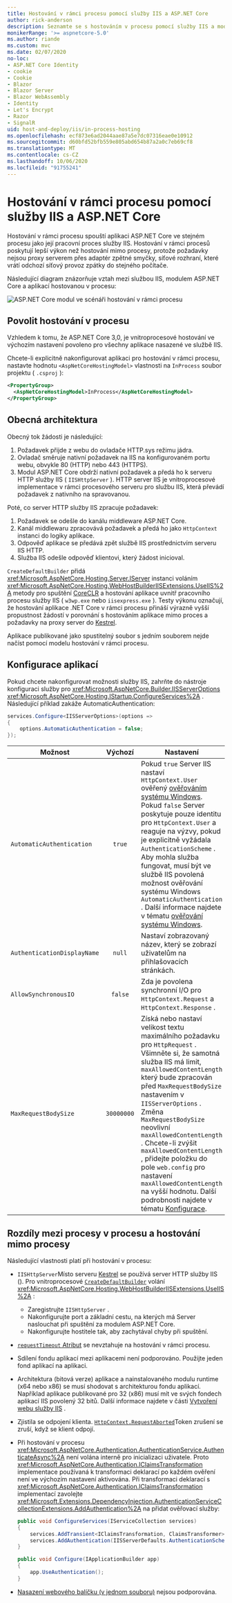 ```yaml
---
title: Hostování v rámci procesu pomocí služby IIS a ASP.NET Core
author: rick-anderson
description: Seznamte se s hostováním v procesu pomocí služby IIS a modulu ASP.NET Core.
monikerRange: '>= aspnetcore-5.0'
ms.author: riande
ms.custom: mvc
ms.date: 02/07/2020
no-loc:
- ASP.NET Core Identity
- cookie
- Cookie
- Blazor
- Blazor Server
- Blazor WebAssembly
- Identity
- Let's Encrypt
- Razor
- SignalR
uid: host-and-deploy/iis/in-process-hosting
ms.openlocfilehash: ecf873e6ad2044aae87a5e7dc07316eae0e10912
ms.sourcegitcommit: d60bfd52bfb559e805abd654b87a2a0c7eb69cf8
ms.translationtype: MT
ms.contentlocale: cs-CZ
ms.lasthandoff: 10/06/2020
ms.locfileid: "91755241"
---
```

# <a name="in-process-hosting-with-iis-and-aspnet-core"></a>Hostování v rámci procesu pomocí služby IIS a ASP.NET Core 

Hostování v rámci procesu spouští aplikaci ASP.NET Core ve stejném procesu jako její pracovní proces služby IIS. Hostování v rámci procesů poskytují lepší výkon než hostování mimo procesy, protože požadavky nejsou proxy serverem přes adaptér zpětné smyčky, síťové rozhraní, které vrátí odchozí síťový provoz zpátky do stejného počítače.

Následující diagram znázorňuje vztah mezi službou IIS, modulem ASP.NET Core a aplikací hostovanou v procesu:

![ASP.NET Core modul ve scénáři hostování v rámci procesu](index/_static/ancm-inprocess.png)

## <a name="enable-in-process-hosting"></a>Povolit hostování v procesu

Vzhledem k tomu, že ASP.NET Core 3,0, je vnitroprocesové hostování ve výchozím nastavení povoleno pro všechny aplikace nasazené ve službě IIS.

Chcete-li explicitně nakonfigurovat aplikaci pro hostování v rámci procesu, nastavte hodnotu `<AspNetCoreHostingModel>` vlastnosti na `InProcess` soubor projektu ( `.csproj` ):

```xml
<PropertyGroup>
  <AspNetCoreHostingModel>InProcess</AspNetCoreHostingModel>
</PropertyGroup>
```

## <a name="general-architecture"></a>Obecná architektura

Obecný tok žádosti je následující:

1. Požadavek přijde z webu do ovladače HTTP.sys režimu jádra.
1. Ovladač směruje nativní požadavek na IIS na konfigurovaném portu webu, obvykle 80 (HTTP) nebo 443 (HTTPS).
1. Modul ASP.NET Core obdrží nativní požadavek a předá ho k serveru HTTP služby IIS ( `IISHttpServer` ). HTTP server IIS je vnitroprocesové implementace v rámci procesového serveru pro službu IIS, která převádí požadavek z nativního na spravovanou.

Poté, co server HTTP služby IIS zpracuje požadavek:

1. Požadavek se odešle do kanálu middleware ASP.NET Core.
1. Kanál middlewaru zpracovává požadavek a předá ho jako `HttpContext` instanci do logiky aplikace.
1. Odpověď aplikace se předává zpět službě IIS prostřednictvím serveru IIS HTTP.
1. Služba IIS odešle odpověď klientovi, který žádost inicioval.

`CreateDefaultBuilder` přidá <xref:Microsoft.AspNetCore.Hosting.Server.IServer> instanci voláním <xref:Microsoft.AspNetCore.Hosting.WebHostBuilderIISExtensions.UseIIS%2A> metody pro spuštění [CoreCLR](/dotnet/standard/glossary#coreclr) a hostování aplikace uvnitř pracovního procesu služby IIS ( `w3wp.exe` nebo `iisexpress.exe` ). Testy výkonu označují, že hostování aplikace .NET Core v rámci procesu přináší výrazně vyšší propustnost žádostí v porovnání s hostováním aplikace mimo proces a požadavky na proxy server do [Kestrel](xref:fundamentals/servers/kestrel).

Aplikace publikované jako spustitelný soubor s jedním souborem nejde načíst pomocí modelu hostování v rámci procesu.

## <a name="application-configuration"></a>Konfigurace aplikací

Pokud chcete nakonfigurovat možnosti služby IIS, zahrňte do nástroje konfiguraci služby pro <xref:Microsoft.AspNetCore.Builder.IISServerOptions> <xref:Microsoft.AspNetCore.Hosting.IStartup.ConfigureServices%2A> . Následující příklad zakáže AutomaticAuthentication:

```csharp
services.Configure<IISServerOptions>(options => 
{
    options.AutomaticAuthentication = false;
});
```

| Možnost | Výchozí | Nastavení |
| ------ | :-----: | ------- |
| `AutomaticAuthentication` | `true` | Pokud `true` Server IIS nastaví `HttpContext.User` ověřený [ověřováním systému Windows](xref:security/authentication/windowsauth). Pokud `false` Server poskytuje pouze identitu pro `HttpContext.User` a reaguje na výzvy, pokud je explicitně vyžádala `AuthenticationScheme` . Aby mohla služba fungovat, musí být ve službě IIS povolená možnost ověřování systému Windows `AutomaticAuthentication` . Další informace najdete v tématu [ověřování systému Windows](xref:security/authentication/windowsauth). |
| `AuthenticationDisplayName` | `null` | Nastaví zobrazovaný název, který se zobrazí uživatelům na přihlašovacích stránkách. |
| `AllowSynchronousIO` | `false` | Zda je povolena synchronní I/O pro `HttpContext.Request` a `HttpContext.Response` . |
| `MaxRequestBodySize` | `30000000` | Získá nebo nastaví velikost textu maximálního požadavku pro `HttpRequest` . Všimněte si, že samotná služba IIS má limit, `maxAllowedContentLength` který bude zpracován před `MaxRequestBodySize` nastavením v `IISServerOptions` . Změna `MaxRequestBodySize` neovlivní `maxAllowedContentLength` . Chcete-li zvýšit `maxAllowedContentLength` , přidejte položku do pole `web.config` pro nastavení `maxAllowedContentLength` na vyšší hodnotu. Další podrobnosti najdete v tématu [Konfigurace](/iis/configuration/system.webServer/security/requestFiltering/requestLimits/#configuration). |

## <a name="differences-between-in-process-and-out-of-process-hosting"></a>Rozdíly mezi procesy v procesu a hostování mimo procesy

Následující vlastnosti platí při hostování v procesu:

* `IISHttpServer`Místo serveru [Kestrel](xref:fundamentals/servers/kestrel) se používá server HTTP služby IIS (). Pro vnitroprocesové [`CreateDefaultBuilder`](xref:fundamentals/host/generic-host#default-builder-settings) volání <xref:Microsoft.AspNetCore.Hosting.WebHostBuilderIISExtensions.UseIIS%2A> :

  * Zaregistrujte `IISHttpServer` .
  * Nakonfigurujte port a základní cestu, na kterých má Server naslouchat při spuštění za modulem ASP.NET Core.
  * Nakonfigurujte hostitele tak, aby zachytával chyby při spuštění.

* [ `requestTimeout` Atribut](xref:host-and-deploy/iis/web-config#attributes-of-the-aspnetcore-element) se nevztahuje na hostování v rámci procesu.

* Sdílení fondu aplikací mezi aplikacemi není podporováno. Použijte jeden fond aplikací na aplikaci.

* Architektura (bitová verze) aplikace a nainstalovaného modulu runtime (x64 nebo x86) se musí shodovat s architekturou fondu aplikací. Například aplikace publikované pro 32 (x86) musí mít ve svých fondech aplikací IIS povolený 32 bitů. Další informace najdete v části [Vytvoření webu služby IIS](xref:tutorials/publish-to-iis#create-the-iis-site) .

* Zjistila se odpojení klienta. [`HttpContext.RequestAborted`](xref:Microsoft.AspNetCore.Http.HttpContext.RequestAborted%2A)Token zrušení se zruší, když se klient odpojí.

* Při hostování v procesu <xref:Microsoft.AspNetCore.Authentication.AuthenticationService.AuthenticateAsync%2A> není volána interně pro inicializaci uživatele. Proto <xref:Microsoft.AspNetCore.Authentication.IClaimsTransformation> implementace používaná k transformaci deklarací po každém ověření není ve výchozím nastavení aktivována. Při transformaci deklarací s <xref:Microsoft.AspNetCore.Authentication.IClaimsTransformation> implementací zavolejte <xref:Microsoft.Extensions.DependencyInjection.AuthenticationServiceCollectionExtensions.AddAuthentication%2A> na přidat ověřovací služby:

  ```csharp
  public void ConfigureServices(IServiceCollection services)
  {
      services.AddTransient<IClaimsTransformation, ClaimsTransformer>();
      services.AddAuthentication(IISServerDefaults.AuthenticationScheme);
  }

  public void Configure(IApplicationBuilder app)
  {
      app.UseAuthentication();
  }
  ```
  
* [Nasazení webového balíčku (v jednom souboru)](/aspnet/web-forms/overview/deployment/web-deployment-in-the-enterprise/deploying-web-packages) nejsou podporována.
